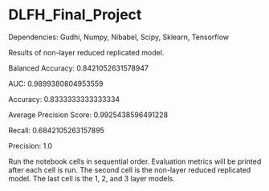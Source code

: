 # DLFH_Final_Project

Dependencies:
Gudhi,
Numpy,
Nibabel,
Scipy,
Sklearn,
Tensorflow

Results of non-layer reduced replicated model.

Balanced Accuracy: 0.8421052631578947

AUC: 0.9899380804953559

Accuracy: 0.8333333333333334

Average Precision Score: 0.9925438596491228

Recall: 0.6842105263157895

Precision: 1.0

Run the notebook cells in sequential order. Evaluation metrics will be printed after each cell is run. The second cell is the non-layer reduced replicated model. The last cell is the 1, 2, and 3 layer models.
